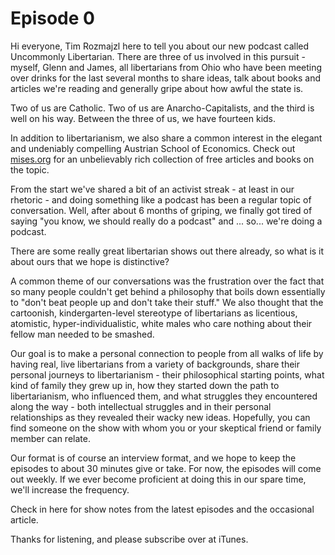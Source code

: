# Episode 0

Hi everyone, Tim Rozmajzl here to tell you about our new podcast called
Uncommonly Libertarian.  There are three of us involved in this pursuit -
myself, Glenn and James, all libertarians from Ohio who have been meeting over
drinks for the last several months to share ideas, talk about books and
articles we're reading and generally gripe about how awful the state is.

Two of us are Catholic. Two of us are Anarcho-Capitalists, and the third is
well on his way. Between the three of us, we have fourteen kids.  

In addition to libertarianism, we also share a common interest in the elegant
and undeniably compelling Austrian School of Economics. Check out
[mises.org](http://mises.org) for an unbelievably rich collection of free
articles and books on the topic.  

From the start we've shared a bit of an activist streak - at least in our
rhetoric - and doing something like a podcast has been a regular topic of
conversation. Well, after about 6 months of griping, we finally got tired of
saying "you know, we should really do a podcast" and ... so... we're doing a
podcast.

There are some really great libertarian shows out there already, so what is
it about ours that we hope is distinctive?  

A common theme of our conversations was the frustration over the fact that so
many people couldn't get behind a philosophy that boils down essentially
to "don't beat people up and don't take their stuff."  We also thought that the
cartoonish, kindergarten-level stereotype of libertarians as licentious,
atomistic, hyper-individualistic, white males who care nothing about their
fellow man needed to be smashed.

Our goal is to make a personal connection to people from all walks of life by
having real, live libertarians from a variety of backgrounds, share their
personal journeys to libertarianism - their philosophical starting points, what
kind of family they grew up in, how they started down the path to
libertarianism, who influenced them, and what struggles they encountered along
the way - both intellectual struggles and in their personal relationships as
they revealed their wacky new ideas. Hopefully, you can find someone on
the show with whom you or your skeptical friend or family member can relate.

Our format is of course an interview format, and we hope to keep the episodes
to about 30 minutes give or take.  For now, the episodes will come out weekly.
If we ever become proficient at doing this in our spare time, we'll increase
the frequency.

Check in here for show notes from the latest episodes and the occasional article.

Thanks for listening, and please subscribe over at iTunes.
